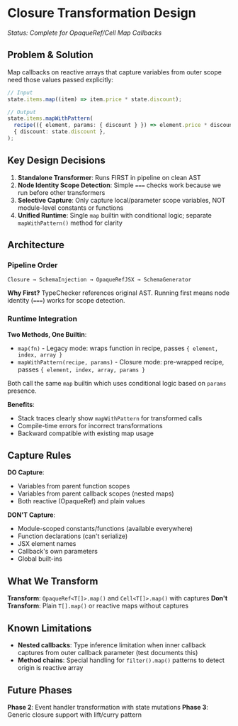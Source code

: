 # Closure Transformation Design

_Status: Complete for OpaqueRef/Cell Map Callbacks_

## Problem & Solution

Map callbacks on reactive arrays that capture variables from outer scope need
those values passed explicitly:

```typescript
// Input
state.items.map((item) => item.price * state.discount);

// Output
state.items.mapWithPattern(
  recipe(({ element, params: { discount } }) => element.price * discount),
  { discount: state.discount },
);
```

## Key Design Decisions

1. **Standalone Transformer**: Runs FIRST in pipeline on clean AST
2. **Node Identity Scope Detection**: Simple `===` checks work because we run
   before other transformers
3. **Selective Capture**: Only capture local/parameter scope variables, NOT
   module-level constants or functions
4. **Unified Runtime**: Single `map` builtin with conditional logic; separate
   `mapWithPattern()` method for clarity

## Architecture

### Pipeline Order

```
Closure → SchemaInjection → OpaqueRefJSX → SchemaGenerator
```

**Why First?** TypeChecker references original AST. Running first means node
identity (`===`) works for scope detection.

### Runtime Integration

**Two Methods, One Builtin**:

- `map(fn)` - Legacy mode: wraps function in recipe, passes
  `{ element, index, array }`
- `mapWithPattern(recipe, params)` - Closure mode: pre-wrapped recipe, passes
  `{ element, index, array, params }`

Both call the same `map` builtin which uses conditional logic based on `params`
presence.

**Benefits**:

- Stack traces clearly show `mapWithPattern` for transformed calls
- Compile-time errors for incorrect transformations
- Backward compatible with existing map usage

## Capture Rules

**DO Capture**:

- Variables from parent function scopes
- Variables from parent callback scopes (nested maps)
- Both reactive (OpaqueRef) and plain values

**DON'T Capture**:

- Module-scoped constants/functions (available everywhere)
- Function declarations (can't serialize)
- JSX element names
- Callback's own parameters
- Global built-ins

## What We Transform

**Transform**: `OpaqueRef<T[]>.map()` and `Cell<T[]>.map()` with captures
**Don't Transform**: Plain `T[].map()` or reactive maps without captures

## Known Limitations

- **Nested callbacks**: Type inference limitation when inner callback captures
  from outer callback parameter (test documents this)
- **Method chains**: Special handling for `filter().map()` patterns to detect
  origin is reactive array

## Future Phases

**Phase 2**: Event handler transformation with state mutations **Phase 3**:
Generic closure support with lift/curry pattern
